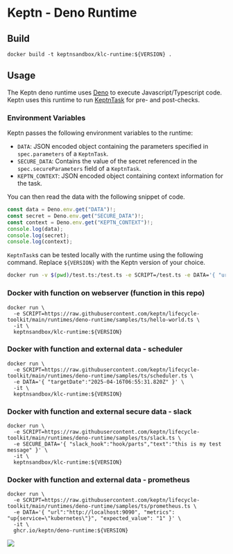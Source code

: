 # Keptn - Deno Runtime

## Build

```shell
docker build -t keptnsandbox/klc-runtime:${VERSION} .
```

## Usage

The Keptn deno runtime uses [Deno](https://deno.com/)
to execute Javascript/Typescript code.
Keptn uses this runtime to run [KeptnTask](https://lifecycle.keptn.sh/docs/tasks/write-tasks/)
for pre- and post-checks.

### Environment Variables

Keptn passes the following environment variables to the runtime:

* `DATA`: JSON encoded object containing the parameters specified in `spec.parameters` of a `KeptnTask`.
* `SECURE_DATA`: Contains the value of the secret referenced in the `spec.secureParameters` field of a `KeptnTask`.
* `KEPTN_CONTEXT`: JSON encoded object containing context information for the task.

You can then read the data with the following snippet of code.

```js
const data = Deno.env.get("DATA")!;
const secret = Deno.env.get("SECURE_DATA")!;
const context = Deno.env.get("KEPTN_CONTEXT")!;
console.log(data);
console.log(secret);
console.log(context);
```

`KeptnTask`s can be tested locally with the runtime using the following command.
Replace `${VERSION}` with the Keptn version of your choice.

```sh
docker run -v $(pwd)/test.ts:/test.ts -e SCRIPT=/test.ts -e DATA='{ "url":"http://localhost:9090" }' -e SECURE_DATA='{ "token": "myToken"}' -it ghcr.io/keptn/deno-runtime:${VERSION}
```

### Docker with function on webserver (function in this repo)

```shell
docker run \
  -e SCRIPT=https://raw.githubusercontent.com/keptn/lifecycle-toolkit/main/runtimes/deno-runtime/samples/ts/hello-world.ts \
  -it \
  keptnsandbox/klc-runtime:${VERSION}
```

### Docker with function and external data - scheduler

```shell
docker run \
  -e SCRIPT=https://raw.githubusercontent.com/keptn/lifecycle-toolkit/main/runtimes/deno-runtime/samples/ts/scheduler.ts \
  -e DATA='{ "targetDate":"2025-04-16T06:55:31.820Z" }' \
  -it \
  keptnsandbox/klc-runtime:${VERSION}
```

### Docker with function and external secure data - slack

```shell
docker run \
  -e SCRIPT=https://raw.githubusercontent.com/keptn/lifecycle-toolkit/main/runtimes/deno-runtime/samples/ts/slack.ts \
  -e SECURE_DATA='{ "slack_hook":"hook/parts","text":"this is my test message" }' \
  -it \
  keptnsandbox/klc-runtime:${VERSION}
```

### Docker with function and external data - prometheus

```shell
docker run \
  -e SCRIPT=https://raw.githubusercontent.com/keptn/lifecycle-toolkit/main/runtimes/deno-runtime/samples/ts/prometheus.ts \
  -e DATA='{ "url":"http://localhost:9090", "metrics": "up{service=\"kubernetes\"}", "expected_value": "1" }' \
  -it \
  ghcr.io/keptn/deno-runtime:${VERSION}
```

<!-- markdownlint-disable-next-line MD033 MD013 MD045 -->
<img referrerpolicy="no-referrer-when-downgrade" src="https://static.scarf.sh/a.png?x-pxid=858843d8-8da2-4ce5-a325-e5321c770a78" />
